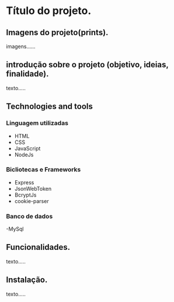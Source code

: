 # Título do projeto.

<!-- ## Imagens do projeto(prints). -->
## Imagens do projeto(prints).

imagens......

## introdução sobre o projeto (objetivo, ideias, finalidade).

texto.....

<!-- linguagens, bibliotecas, banco de dados utilizados. -->
## Technologies and tools 

### Linguagem utilizadas
- HTML
- CSS
- JavaScript
- NodeJs

### Bicliotecas e Frameworks
- Express
- JsonWebToken
- BcryptJs
- cookie-parser

### Banco de dados

-MySql

## Funcionalidades.

texto.....


## Instalação.

texto.....
